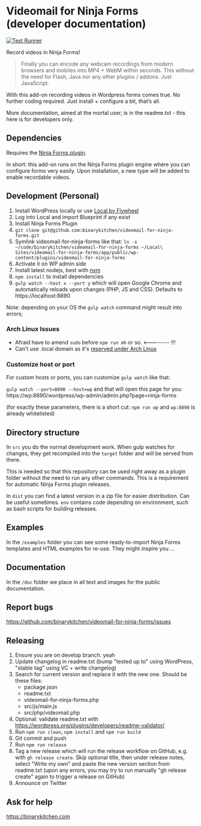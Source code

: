 # Videomail for Ninja Forms (developer documentation)

[![Test Runner](https://github.com/binarykitchen/videomail-for-ninja-forms/actions/workflows/push.yml/badge.svg)](https://github.com/binarykitchen/videomail-for-ninja-forms/actions/workflows/push.yml)

Record videos in Ninja Forms!

> Finally you can encode any webcam recordings from modern browsers and mobiles into MP4 + WebM within seconds. This without the need for Flash, Java nor any other plugins / addons. Just JavaScript.

With this add-on recording videos in Wordpress forms comes true. No further coding required. Just install + configure a bit, that’s all.

More documentation, aimed at the mortal user, is in the readme.txt - this here is for developers only.

## Dependencies

Requires the [Ninja Forms plugin](https://github.com/wpninjas/ninja-forms).

In short: this add-on runs on the Ninja Forms plugin engine where you can configure forms very easily. Upon installation, a new type will be added to enable recordable videos.

## Development (Personal)

1. Install WordPress locally or use [Local by Flywheel](https://local.getflywheel.com/)
2. Log into Local and import Blueprint if any exist
3. Install Ninja Forms Plugin
4. `git clone git@github.com:binarykitchen/videomail-for-ninja-forms.git`
5. Symlink videomail-for-ninja-forms like that: `ln -s ~/code/binarykitchen/videomail-for-ninja-forms ~/Local\ Sites/videomail-for-ninja-forms/app/public/wp-content/plugins/videomail-for-ninja-forms`
6. Activate it on WP admin side
7. Install latest nodejs, best with [nvm](https://github.com/creationix/nvm)
8. `npm install` to install dependencies
9. `gulp watch --host x --port y` which will open Google Chrome and automatically reloads upon changes (PHP, JS and CSS). Defaults to https://localhost:8890

Note: depending on your OS the `gulp watch` command might result into errors;

### Arch Linux Issues

- Afraid have to amend `sudo` before `npm run mh` or so. <-------- !!!
- Can't use .local domain as it's [reserved under Arch Linux](https://community.localwp.com/t/local-tld-is-not-resolved-when-in-hosts-file-if-used-on-arch-based-linux/43793/6)

### Customize host or port

For custom hosts or ports, you can customize `gulp watch` like that:

`gulp watch --port=8890 --host=wp` and that will open this page for you:
https://wp:8890/wordpress/wp-admin/admin.php?page=ninja-forms

(for exactly these parameters, there is a short cut: `npm run wp` and `wp:8890` is already whitelisted)

## Directory structure

In `src` you do the normal development work. When gulp watches for changes, they get recompiled into the `target` folder and will be served from there.

This is needed so that this repository can be used right away as a plugin folder without the need to run any other commands. This is a requirement for automatic Ninja Forms plugin releases.

In `dist` you can find a latest version in a zip file for easier distribution. Can be useful sometimes. `env` contains code depending on environment, such as bash scripts for building releases.

## Examples

In the `/examples` folder you can see some ready-to-import Ninja Forms templates and HTML examples for re-use. They might inspire you …

## Documentation

In the `/doc` folder we place in all text and images for the public documentation.

## Report bugs

https://github.com/binarykitchen/videomail-for-ninja-forms/issues

## Releasing

1. Ensure you are on develop branch. yeah
2. Update changelog in readme.txt (bump "tested up to" using WordPress, "stable tag" using VC + write changelog)
3. Search for current version and replace it with the new one. Should be these files:
   - package.json
   - readme.txt
   - videomail-for-ninja-forms.php
   - src/js/main.js
   - src/php/videomail.php
4. Optional: validate readme.txt with https://wordpress.org/plugins/developers/readme-validator/
5. Run `npm run clean`, `npm install` and `npm run build`
6. Git commit and push
7. Run `npm run release`
8. Tag a new release which will run the release workflow on GitHub, e.g. with `gh release create`.
   Skip optional title, then under release notes, select "Write my own" and paste the new version section from readme.txt
   (upon any errors, you may try to run manually "gh release create" again to trigger a release on GitHub)
9. Announce on Twitter

## Ask for help

https://binarykitchen.com
